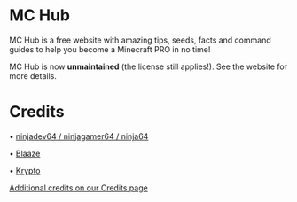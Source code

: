# MC Hub
MC Hub is a free website with amazing tips, seeds, facts and command guides to help you become a Minecraft PRO in no time!

MC Hub is now **unmaintained** (the license still applies!). See the website for more details.

# Credits

• [ninjadev64 / ninjagamer64 / ninja64](https://github.com/ninjadev64)

• [Blaaze](https://github.com/HBBX11)

• [Krypto](https://github.com/KryptoYT)

[Additional credits on our Credits page](https://mc-hub-official.github.io/credits)
